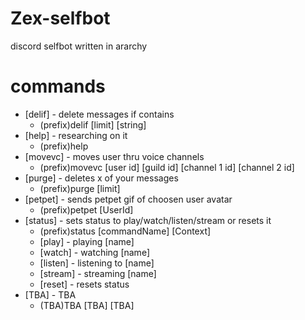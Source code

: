 # Zex-selfbot
discord selfbot written in ararchy

# commands
* [delif] - delete messages if contains
  - (prefix)delif [limit] [string]
* [help] - researching on it
  - (prefix)help
* [movevc] - moves user thru voice channels
  - (prefix)movevc [user id] [guild id] [channel 1 id] [channel 2 id]
* [purge] - deletes x of your messages
  - (prefix)purge [limit]
* [petpet] - sends petpet gif of choosen user avatar
  - (prefix)petpet [UserId]
* [status] - sets status to play/watch/listen/stream or resets it
  - (prefix)status [commandName] [Context]
  * [play] - playing [name]
  * [watch] - watching [name]
  * [listen] - listening to [name]
  * [stream] - streaming [name]
  * [reset] - resets status
* [TBA] - TBA
  - (TBA)TBA [TBA] [TBA]
